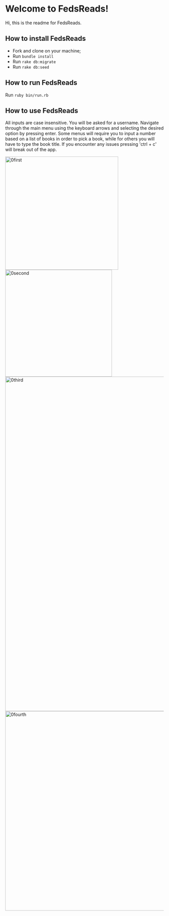 # Welcome to FedsReads!

Hi, this is the readme for FedsReads.

## How to install FedsReads

- Fork and clone on your machine;
- Run `bundle install`
- Run `rake db:migrate`
- Run `rake db:seed`

## How to run FedsReads

Run `ruby bin/run.rb`

## How to use FedsReads

All inputs are case insensitive.
You will be asked for a username.
Navigate through the main menu using the keyboard arrows and selecting the desired option by pressing enter. Some menus will require you to input a number based on a list of books in order to pick a book, while for others you will have to type the book title. If you encounter any issues pressing 'ctrl + c' will break out of the app. 


<img width="359" alt="0first" src="https://user-images.githubusercontent.com/47424374/59806648-fdd45900-92ec-11e9-9723-fe5df60856ec.png">
<img width="339" alt="0second" src="https://user-images.githubusercontent.com/47424374/59806649-ff9e1c80-92ec-11e9-9ce8-ab1bfedd1c7b.png">
<img width="1061" alt="0third" src="https://user-images.githubusercontent.com/47424374/59806655-03ca3a00-92ed-11e9-9b84-a3fb4ee51743.png">
<img width="633" alt="0fourth" src="https://user-images.githubusercontent.com/47424374/59806659-09c01b00-92ed-11e9-97c8-cb25a7fc3412.png">
